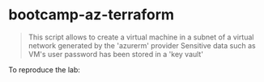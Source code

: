 # bootcamp-az-terraform

> This script allows to create a virtual machine in a subnet of a virtual network generated by the 'azurerm' provider
> Sensitive data such as VM's user password has been stored in a 'key vault'

To reproduce the lab:
